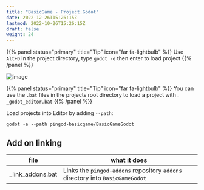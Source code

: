 ```yaml
---
title: "BasicGame - Project.Godot"
date: 2022-12-26T15:26:15Z
lastmod: 2022-10-26T15:26:15Z
draft: false
weight: 24
---
```


{{% panel status="primary" title="Tip" icon="far fa-lightbulb" %}}
Use `Alt+D` in the project directory, type `godot -e` then enter to load project
{{% /panel %}}

![image](../../images/basicgame/basicgame-project-files.jpg)

{{% panel status="primary" title="Tip" icon="far fa-lightbulb" %}}
You can use the `.bat` files in the projects root directory to load a project with . `_godot_editor.bat` 
{{% /panel %}}

Load projects into Editor by adding `--path`:

 `godot -e --path pingod-basicgame/BasicGameGodot`

 ## Add on linking

| file  | what it does |
| ------------- | ------------- |
| _link_addons.bat  | Links the `pingod-addons` repository `addons` directory into `BasicGameGodot` |

